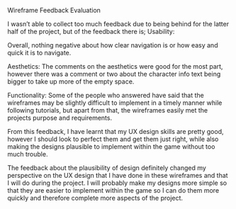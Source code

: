 Wireframe Feedback Evaluation

I wasn’t able to collect too much feedback due to being behind for the latter half of the project, but of the feedback there is;
Usability:

Overall, nothing negative about how clear navigation is or how easy and quick it is to navigate.

Aesthetics:
The comments on the aesthetics were good for the most part, however there was a comment or two about the character info text being bigger to take up more of the empty space.

Functionality:
Some of the people who answered have said that the wireframes may be slightly difficult to implement in a timely manner while following tutorials, but apart from that, the wireframes easily met the projects purpose and requirements.

From this feedback, I have learnt that my UX design skills are pretty good, however I should look to perfect them and get them just right, while also making the designs plausible to implement within the game without too much trouble.

The feedback about the plausibility of design definitely changed my perspective on the UX design that I have done in these wireframes and that I will do during the project. I will probably make my designs more simple so that they are easier to implement within the game so I can do them more quickly and therefore complete more aspects of the project.
